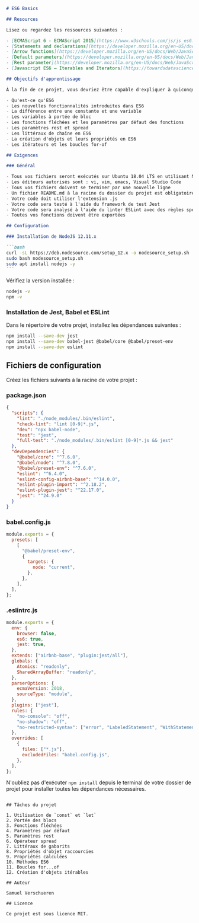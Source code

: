 ````markdown
# ES6 Basics

## Resources

Lisez ou regardez les ressources suivantes :

- [ECMAScript 6 - ECMAScript 2015](https://www.w3schools.com/js/js_es6.asp)
- [Statements and declarations](https://developer.mozilla.org/en-US/docs/Web/JavaScript/Reference/Statements)
- [Arrow functions](https://developer.mozilla.org/en-US/docs/Web/JavaScript/Reference/Functions/Arrow_functions)
- [Default parameters](https://developer.mozilla.org/en-US/docs/Web/JavaScript/Reference/Functions/Default_parameters)
- [Rest parameter](https://developer.mozilla.org/en-US/docs/Web/JavaScript/Reference/Functions/rest_parameters)
- [Javascript ES6 — Iterables and Iterators](https://towardsdatascience.com/javascript-es6-iterables-and-iterators-de18b54f4d4)

## Objectifs d'apprentissage

À la fin de ce projet, vous devriez être capable d'expliquer à quiconque, sans l'aide de Google :

- Qu'est-ce qu'ES6
- Les nouvelles fonctionnalités introduites dans ES6
- La différence entre une constante et une variable
- Les variables à portée de bloc
- Les fonctions fléchées et les paramètres par défaut des fonctions
- Les paramètres rest et spread
- Les littéraux de chaîne en ES6
- La création d'objets et leurs propriétés en ES6
- Les itérateurs et les boucles for-of

## Exigences

### Général

- Tous vos fichiers seront exécutés sur Ubuntu 18.04 LTS en utilisant NodeJS 12.11.x
- Les éditeurs autorisés sont : vi, vim, emacs, Visual Studio Code
- Tous vos fichiers doivent se terminer par une nouvelle ligne
- Un fichier README.md à la racine du dossier du projet est obligatoire
- Votre code doit utiliser l'extension .js
- Votre code sera testé à l'aide du framework de test Jest
- Votre code sera analysé à l'aide du linter ESLint avec des règles spécifiques fournies
- Toutes vos fonctions doivent être exportées

## Configuration

### Installation de NodeJS 12.11.x

```bash
curl -sL https://deb.nodesource.com/setup_12.x -o nodesource_setup.sh
sudo bash nodesource_setup.sh
sudo apt install nodejs -y
```
````

Vérifiez la version installée :

```bash
nodejs -v
npm -v
```

### Installation de Jest, Babel et ESLint

Dans le répertoire de votre projet, installez les dépendances suivantes :

```bash
npm install --save-dev jest
npm install --save-dev babel-jest @babel/core @babel/preset-env
npm install --save-dev eslint
```

## Fichiers de configuration

Créez les fichiers suivants à la racine de votre projet :

### package.json

```json
{
  "scripts": {
    "lint": "./node_modules/.bin/eslint",
    "check-lint": "lint [0-9]*.js",
    "dev": "npx babel-node",
    "test": "jest",
    "full-test": "./node_modules/.bin/eslint [0-9]*.js && jest"
  },
  "devDependencies": {
    "@babel/core": "^7.6.0",
    "@babel/node": "^7.8.0",
    "@babel/preset-env": "^7.6.0",
    "eslint": "^6.4.0",
    "eslint-config-airbnb-base": "^14.0.0",
    "eslint-plugin-import": "^2.18.2",
    "eslint-plugin-jest": "^22.17.0",
    "jest": "^24.9.0"
  }
}
```

### babel.config.js

```javascript
module.exports = {
  presets: [
    [
      "@babel/preset-env",
      {
        targets: {
          node: "current",
        },
      },
    ],
  ],
};
```

### .eslintrc.js

```javascript
module.exports = {
  env: {
    browser: false,
    es6: true,
    jest: true,
  },
  extends: ["airbnb-base", "plugin:jest/all"],
  globals: {
    Atomics: "readonly",
    SharedArrayBuffer: "readonly",
  },
  parserOptions: {
    ecmaVersion: 2018,
    sourceType: "module",
  },
  plugins: ["jest"],
  rules: {
    "no-console": "off",
    "no-shadow": "off",
    "no-restricted-syntax": ["error", "LabeledStatement", "WithStatement"],
  },
  overrides: [
    {
      files: ["*.js"],
      excludedFiles: "babel.config.js",
    },
  ],
};
```

N'oubliez pas d'exécuter `npm install` depuis le terminal de votre dossier de projet pour installer toutes les dépendances nécessaires.

```

## Tâches du projet

1. Utilisation de `const` et `let`
2. Portée des blocs
3. Fonctions fléchées
4. Paramètres par défaut
5. Paramètres rest
6. Opérateur spread
7. Littéraux de gabarits
8. Propriétés d'objet raccourcies
9. Propriétés calculées
10. Méthodes ES6
11. Boucles for...of
12. Création d'objets itérables

## Auteur

Samuel Verschueren

## Licence

Ce projet est sous licence MIT.
```
